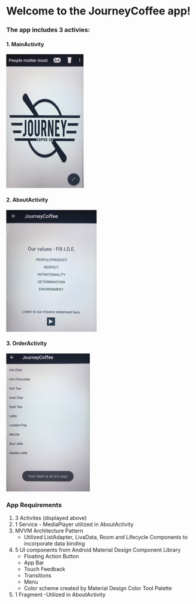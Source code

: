 # Welcome to the JourneyCoffee app!

### The app includes 3 activies:
#### 1. MainActivity 

![alt text](https://github.com/elizabethlarkinnelson/OAPTH/blob/master/JourneyPhotos/landingpage.jpg)

#### 2. AboutActivity

![alt text](https://github.com/elizabethlarkinnelson/OAPTH/blob/master/JourneyPhotos/about.jpg)

#### 3. OrderActivity

![alt text](https://github.com/elizabethlarkinnelson/OAPTH/blob/master/JourneyPhotos/order.jpg)

### App Requirements
1. 3 Activites (displayed above)
2. 1 Service - MediaPlayer utilized in AboutActivity
3. MVVM Architecture Pattern
    * Utilized ListAdapter, LivaData, Room and Lifecycle Components to incorporate data binding
4. 5 UI components from Android Material Design Component Library
    * Floating Action Button
    * App Bar
    * Touch Feedback
    * Transitions
    * Menu
    * Color scheme created by Material Design Color Tool Palette
5. 1 Fragment -Utilized in AboutActivity 

